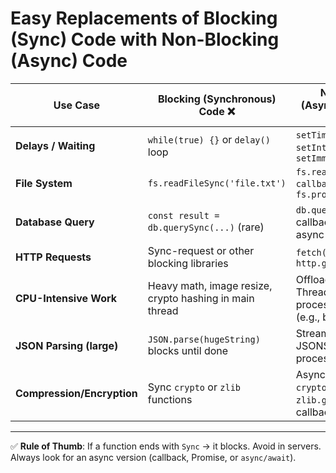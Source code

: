 # Easy Replacements of Blocking (Sync) Code with Non-Blocking (Async) Code

| Use Case               | Blocking (Synchronous) Code ❌                 | Non-Blocking (Asynchronous) Code ✅                                     |
|-------------------------|-----------------------------------------------|------------------------------------------------------------------------|
| **Delays / Waiting**    | `while(true) {}` or `delay()` loop            | `setTimeout()`, `setInterval()`, `setImmediate()`                      |
| **File System**         | `fs.readFileSync('file.txt')`                 | `fs.readFile('file.txt', callback)` or `await fs.promises.readFile()`  |
| **Database Query**      | `const result = db.querySync(...)` (rare)     | `db.query(...)` with callback / promise / async-await                   |
| **HTTP Requests**       | Sync-request or other blocking libraries      | `fetch()`, `axios.get()`, `http.get()`                                 |
| **CPU-Intensive Work**  | Heavy math, image resize, crypto hashing in main thread | Offload to Worker Threads, child processes, or native libs (e.g., bcrypt) |
| **JSON Parsing (large)**| `JSON.parse(hugeString)` blocks until done    | Stream parsers (like JSONStream), chunk processing                     |
| **Compression/Encryption** | Sync `crypto` or `zlib` functions          | Async versions: `crypto.pbkdf2()`, `zlib.gzip()` with callback/promise |

---

✅ **Rule of Thumb**: If a function ends with `Sync` → it blocks. Avoid in servers. Always look for an async version (callback, Promise, or `async/await`).  
